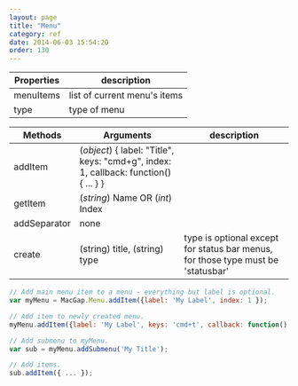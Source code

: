 ```yaml
---
layout: page
title: "Menu"
category: ref
date: 2014-06-03 15:54:20
order: 130
---
```



Properties | description
---------- | -----------
menuItems | list of current menu's items
type | type of menu


Methods  | Arguments | description
-------- | --------- | ------------
addItem | (*object*) { label: "Title", keys: "cmd+g", index: 1, callback: function() { ... } } |
getItem | (*string*) Name OR (*int*) Index | 
addSeparator | none |
create | (string) title, (string) type | type is optional except for status bar menus, for those type must be 'statusbar' 

```js
// Add main menu item to a menu - everything but label is optional.
var myMenu = MacGap.Menu.addItem({label: 'My Label', index: 1 });

// Add item to newly created menu.
myMenu.addItem({label: 'My Label', keys: 'cmd+t', callback: function() { ... } });

// Add submenu to myMenu.
var sub = myMenu.addSubmenu('My Title');

// Add items.
sub.addItem({ ... });
```
